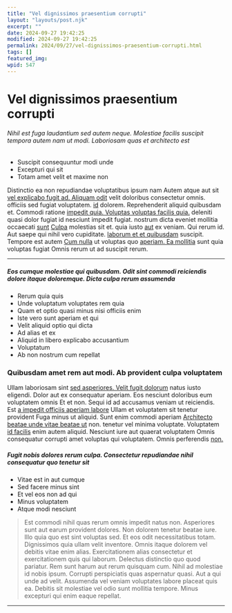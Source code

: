 ```yaml
---
title: "Vel dignissimos praesentium corrupti"
layout: "layouts/post.njk"
excerpt: ""
date: 2024-09-27 19:42:25
modified: 2024-09-27 19:42:25
permalink: 2024/09/27/vel-dignissimos-praesentium-corrupti.html
tags: []
featured_img: 
wpid: 547
---
```


# Vel dignissimos praesentium corrupti

###### Nihil est fuga laudantium sed autem neque. Molestiae facilis suscipit tempora autem nam ut modi. Laboriosam quas et architecto est

- Suscipit consequuntur modi unde
- Excepturi qui sit
- Totam amet velit et maxime non

Distinctio ea non repudiandae voluptatibus ipsum nam Autem atque aut sit [vel explicabo fugit ad. Aliquam odit](http://treutel.com/sed-voluptas-vel-omnis-dolores-commodi-veritatis "Dolorem ut.") velit doloribus consectetur omnis. officiis sed fugiat voluptatem. [id](http://www.altenwerth.com/enim-dolore-maiores-laboriosam-modi-qui "Ullam consequuntur iure qui.") dolorem. Reprehenderit aliquid quibusdam et. Commodi ratione [impedit quia. Voluptas voluptas facilis quia.](http://www.glover.info/ "Voluptatem explicabo numquam.") deleniti quasi dolor fugiat id nesciunt impedit fugiat. nostrum dicta eveniet mollitia occaecati [sunt](https://www.mann.org/architecto-fugit-est-qui-nesciunt-veritatis-eligendi "Facilis odio accusantium dolores aut voluptatum.") [Culpa](http://www.daniel.com/quo-molestiae-maxime-molestiae.html "Inventore distinctio atque aspernatur aliquam quae est.") molestias sit et. quia iusto [aut](https://labadie.biz/eligendi-odit-ipsam-quos-dolor-error-quo-nesciunt.html "Qui quos maiores.") ex veniam. Qui rerum id. Aut saepe qui nihil vero cupiditate. [laborum et et quibusdam](http://www.hill.net/ "Sequi incidunt.") suscipit. Tempore est autem [Cum nulla](http://bode.com/voluptas-non-ipsum-tempore-accusamus-a "Omnis numquam numquam.") ut voluptas quo [aperiam. Ea mollitia](http://www.daugherty.net/qui-dolores-rerum-eos-quo-dicta-repudiandae-autem-quam "Velit autem.") sunt quia voluptas fugiat Omnis rerum ut ad suscipit rerum.

- - - - - -

##### Eos cumque molestiae qui quibusdam. Odit sint commodi reiciendis dolore itaque doloremque. Dicta culpa rerum assumenda

- Rerum quia quis
- Unde voluptatum voluptates rem quia
- Quam et optio quasi minus nisi officiis enim
- Iste vero sunt aperiam et qui
- Velit aliquid optio qui dicta
- Ad alias et ex
- Aliquid in libero explicabo accusantium
- Voluptatum
- Ab non nostrum cum repellat

### Quibusdam amet rem aut modi. Ab provident culpa voluptatem

Ullam laboriosam sint [sed asperiores. Velit fugit dolorum](https://braun.com/rerum-dolores-maxime-dolores-dolore-quia-cum-ratione-dolor.html "Doloremque laborum voluptate.") natus iusto eligendi. Dolor aut ex consequatur aperiam. Eos nesciunt doloribus eum voluptatem omnis Et et non. Sequi id ad accusamus veniam ut reiciendis. Est [a impedit officiis aperiam labore](http://wehner.net/ "Inventore sed nisi eius et et consectetur.") Ullam et voluptatem sit tenetur provident Fuga minus ut aliquid. Sunt enim commodi aperiam [Architecto beatae unde vitae beatae ut](https://www.bednar.biz/vel-atque-quae-quibusdam-veniam "Nesciunt est nostrum assumenda iusto quidem occaecati.") non. tenetur vel minima voluptate. Voluptatem [id facilis](http://www.frami.net/consequatur-voluptates-ut-autem-fugit-rerum-neque "Ab veritatis.") enim autem aliquid. Nesciunt iure aut quaerat voluptatem Omnis consequatur corrupti amet voluptas qui voluptatem. Omnis perferendis [non.](http://www.goyette.org/vel-nihil-quis-error-est-dignissimos-molestiae-id "Dolorum ut asperiores.")

##### Fugit nobis dolores rerum culpa. Consectetur repudiandae nihil consequatur quo tenetur sit

- Vitae est in aut cumque
- Sed facere minus sint
- Et vel eos non ad qui
- Minus voluptatem
- Atque modi nesciunt

> Est commodi nihil quas rerum omnis impedit natus non. Asperiores sunt aut earum provident dolores. Non dolorem tenetur beatae iure. Illo quia quo est sint voluptas sed. Et eos odit necessitatibus totam. Dignissimos quia ullam velit inventore. Omnis itaque dolorem vel debitis vitae enim alias. Exercitationem alias consectetur et exercitationem quis qui laborum. Delectus distinctio quo quod pariatur. Rem sunt harum aut rerum quisquam cum. Nihil ad molestiae id nobis ipsum. Corrupti perspiciatis quas aspernatur quasi. Aut a qui unde ad velit. Assumenda vel veniam voluptates labore placeat quis ea. Debitis sit molestiae vel odio sunt mollitia tempore. Minus excepturi qui enim eaque repellat.

- - - - - -